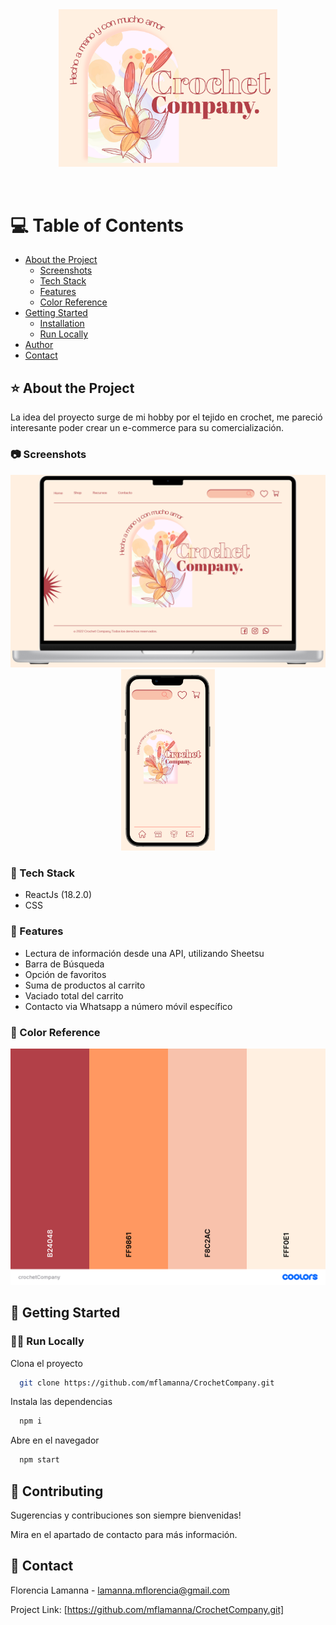 <div align="center">

  <img src="./src/Assets/Img/readmeLogo.png" alt="logo" width="350" height="auto" />
  
  <p>
  </p>
  
  </div>

<br />

<!-- Table of Contents -->
# 💻 Table of Contents

- [About the Project](#star2-about-the-project)
  * [Screenshots](#camera-screenshots)
  * [Tech Stack](#space_invader-tech-stack)
  * [Features](#dart-features)
  * [Color Reference](#art-color-reference)
- [Getting Started](#toolbox-getting-started)
  * [Installation](#gear-installation)
  * [Run Locally](#running-run-locally)
- [Author](#wave-contributing)
- [Contact](#contact)

  

<!-- About the Project -->
## ⭐ About the Project
La idea del proyecto surge de mi hobby por el tejido en crochet, me pareció interesante poder crear un e-commerce para su comercialización.

<!-- Screenshots -->
### 📷 Screenshots

<div align="center"> 
  <img src="./src/Assets/Img/figmaOrdenador.png" alt="screenshot" />
  <br>
  <img src="./src/Assets/Img/figmaMovil.png" width="150" alt="screenshot" />
</div>


<!-- TechStack -->
### 👾 Tech Stack

- ReactJs (18.2.0)
- CSS 

<!-- Features -->
### 🎯 Features

- Lectura de información desde una API, utilizando Sheetsu
- Barra de Búsqueda
- Opción de favoritos
- Suma de productos al carrito
- Vaciado total del carrito
- Contacto via Whatsapp a número móvil específico

<!-- Color Reference -->
### 🎨 Color Reference


<img src="./src/Assets/Img/palette.png" alt="screenshot" />


<!-- Getting Started -->
## 	🧰 Getting Started

<!-- Run Locally -->
### 🏃‍♀️ Run Locally

Clona el proyecto

```bash
  git clone https://github.com/mflamanna/CrochetCompany.git
```
Instala las dependencias

```bash
  npm i
```

Abre en el navegador

```bash
  npm start
```

<!-- Contributing -->
## 👋 Contributing

Sugerencias y contribuciones son siempre bienvenidas!

Mira en el apartado de contacto para más información.


<!-- Contact -->
## 🤝 Contact

Florencia Lamanna - lamanna.mflorencia@gmail.com

Project Link: [https://github.com/mflamanna/CrochetCompany.git]
